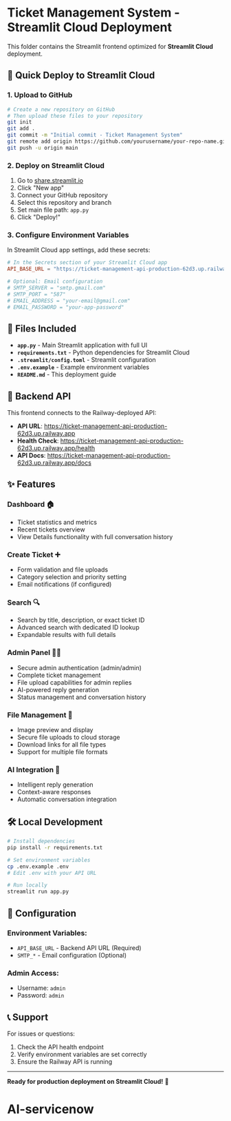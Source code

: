 # Ticket Management System - Streamlit Cloud Deployment

This folder contains the Streamlit frontend optimized for **Streamlit Cloud** deployment.

## 🚀 Quick Deploy to Streamlit Cloud

### 1. **Upload to GitHub**
```bash
# Create a new repository on GitHub
# Then upload these files to your repository
git init
git add .
git commit -m "Initial commit - Ticket Management System"
git remote add origin https://github.com/yourusername/your-repo-name.git
git push -u origin main
```

### 2. **Deploy on Streamlit Cloud**
1. Go to [share.streamlit.io](https://share.streamlit.io)
2. Click "New app"
3. Connect your GitHub repository
4. Select this repository and branch
5. Set main file path: `app.py`
6. Click "Deploy!"

### 3. **Configure Environment Variables**
In Streamlit Cloud app settings, add these secrets:

```toml
# In the Secrets section of your Streamlit Cloud app
API_BASE_URL = "https://ticket-management-api-production-62d3.up.railway.app"

# Optional: Email configuration
# SMTP_SERVER = "smtp.gmail.com"
# SMTP_PORT = "587"
# EMAIL_ADDRESS = "your-email@gmail.com"
# EMAIL_PASSWORD = "your-app-password"
```

## 📁 Files Included

- **`app.py`** - Main Streamlit application with full UI
- **`requirements.txt`** - Python dependencies for Streamlit Cloud
- **`.streamlit/config.toml`** - Streamlit configuration
- **`.env.example`** - Example environment variables
- **`README.md`** - This deployment guide

## 🔗 Backend API

This frontend connects to the Railway-deployed API:
- **API URL**: https://ticket-management-api-production-62d3.up.railway.app
- **Health Check**: https://ticket-management-api-production-62d3.up.railway.app/health
- **API Docs**: https://ticket-management-api-production-62d3.up.railway.app/docs

## ✨ Features

### **Dashboard** 🏠
- Ticket statistics and metrics
- Recent tickets overview
- View Details functionality with full conversation history

### **Create Ticket** ➕
- Form validation and file uploads
- Category selection and priority setting
- Email notifications (if configured)

### **Search** 🔍
- Search by title, description, or exact ticket ID
- Advanced search with dedicated ID lookup
- Expandable results with full details

### **Admin Panel** 👨‍💼
- Secure admin authentication (admin/admin)
- Complete ticket management
- File upload capabilities for admin replies
- AI-powered reply generation
- Status management and conversation history

### **File Management** 📎
- Image preview and display
- Secure file uploads to cloud storage
- Download links for all file types
- Support for multiple file formats

### **AI Integration** 🤖
- Intelligent reply generation
- Context-aware responses
- Automatic conversation integration

## 🛠️ Local Development

```bash
# Install dependencies
pip install -r requirements.txt

# Set environment variables
cp .env.example .env
# Edit .env with your API URL

# Run locally
streamlit run app.py
```

## 🔧 Configuration

### Environment Variables:
- `API_BASE_URL` - Backend API URL (Required)
- `SMTP_*` - Email configuration (Optional)

### Admin Access:
- Username: `admin`
- Password: `admin`

## 📞 Support

For issues or questions:
1. Check the API health endpoint
2. Verify environment variables are set correctly
3. Ensure the Railway API is running

---

**Ready for production deployment on Streamlit Cloud!** 🚀
# AI-servicenow
